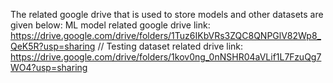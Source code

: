 The related google drive that is used to store models and other datasets are given below:
ML model related google drive link:
https://drive.google.com/drive/folders/1Tuz6IKbVRs3ZQC8QNPGlV82Wp8_QeK5R?usp=sharing
//
Testing dataset related drive link:
https://drive.google.com/drive/folders/1kov0ng_0nNSHR04aVLif1L7FzuQg7WO4?usp=sharing
